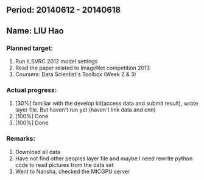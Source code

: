 ## Period: 20140612 - 20140618
## Name: LIU Hao
### Planned target:
1. Run ILSVRC 2012 model settings
2. Read the paper related to ImageNet competition 2013
3. Coursera: Data Scientist's Toolbox (Week 2 & 3)

### Actual progress:
1. [30%] familiar with the develop kit(access data and submit result), wrote layer file. But haven't run yet (haven't link data and cnn) 
2. [100%] Done 
3. [100%] Done

### Remarks:
1. Download all data
2. Have not find other peoples layer file and maybe I need rewrite python code to read pictures from the data set
3. Went to Nansha, checked the MICGPU server


